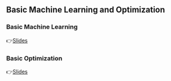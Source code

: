 ## Basic Machine Learning and Optimization

### Basic Machine Learning
👉[Slides](https://app.rccn.dev/slidev/DCCG-09)

### Basic Optimization
👉[Slides](https://app.rccn.dev/slidev/DCCG-09)

